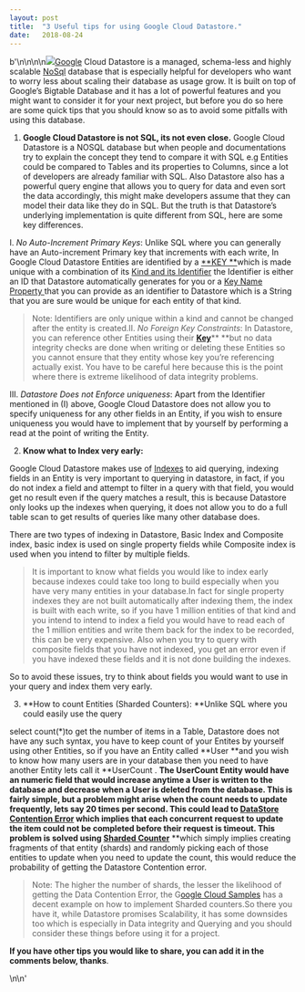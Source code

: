 ```yaml
---
layout:	post
title:	"3 Useful tips for using Google Cloud Datastore."
date:	2018-08-24
---
```


b'\n\n\n\n![](/img/1*ZS8CDu-r4vwbO-0--O8Aug.png)[Google](https://hackernoon.com/tagged/google) Cloud Datastore is a managed, schema-less and highly scalable [NoSql](https://hackernoon.com/tagged/nosql) database that is especially helpful for developers who want to worry less about scaling their database as usage grow. It is built on top of Google’s Bigtable Database and it has a lot of powerful features and you might want to consider it for your next project, but before you do so here are some quick tips that you should know so as to avoid some pitfalls with using this database.

1. **Google Cloud Datastore is not SQL, its not even close.**
Google Cloud Datastore is a NOSQL database but when people and documentations try to explain the concept they tend to compare it with SQL e.g Entities could be compared to Tables and its properties to Columns, since a lot of developers are already familiar with SQL. Also Datastore also has a powerful query engine that allows you to query for data and even sort the data accordingly, this might make developers assume that they can model their data like they do in SQL. But the truth is that Datastore’s underlying implementation is quite different from SQL, here are some key differences.

I. *No Auto-Increment Primary Keys*: Unlike SQL where you can generally have an Auto-increment Primary key that increments with each write, In Google Cloud Datastore Entities are identified by a [**KEY **](https://cloud.google.com/datastore/docs/reference/data/rest/v1/Key)which is made unique with a combination of its [Kind and its Identifier](https://cloud.google.com/datastore/docs/concepts/entities#kinds_and_identifiers) the Identifier is either an ID that Datastore automatically generates for you or a [Key Name Property ](https://cloud.google.com/datastore/docs/concepts/entities#kinds_and_identifiers)that you can provide as an identifier to Datastore which is a String that you are sure would be unique for each entity of that kind.


> Note: Identifiers are only unique within a kind and cannot be changed after the entity is created.II. *No Foreign Key Constraints*: In Datastore, you can reference other Entities using their [**Key**](https://cloud.google.com/datastore/docs/reference/data/rest/v1/Key)** **but no data integrity checks are done when writing or deleting these Entities so you cannot ensure that they entity whose key you’re referencing actually exist. You have to be careful here because this is the point where there is extreme likelihood of data integrity problems.

III. *Datastore Does not Enforce uniqueness*: Apart from the Identifier mentioned in (I) above, Google Cloud Datastore does not allow you to specify uniqueness for any other fields in an Entity, if you wish to ensure uniqueness you would have to implement that by yourself by performing a read at the point of writing the Entity.

2. **Know what to Index very early:**

Google Cloud Datastore makes use of [Indexes](https://cloud.google.com/datastore/docs/concepts/indexes) to aid querying, indexing fields in an Entity is very important to querying in datastore, in fact, if you do not index a field and attempt to filter in a query with that field, you would get no result even if the query matches a result, this is because Datastore only looks up the indexes when querying, it does not allow you to do a full table scan to get results of queries like many other database does.

There are two types of indexing in Datastore, Basic Index and Composite index, basic index is used on single property fields while Composite index is used when you intend to filter by multiple fields.


> It is important to know what fields you would like to index early because indexes could take too long to build especially when you have very many entities in your database.In fact for single property indexes they are not built automatically after indexing them, the index is built with each write, so if you have 1 million entities of that kind and you intend to intend to index a field you would have to read each of the 1 million entities and write them back for the index to be recorded, this can be very expensive. Also when you try to query with composite fields that you have not indexed, you get an error even if you have indexed these fields and it is not done building the indexes.

So to avoid these issues, try to think about fields you would want to use in your query and index them very early.

3. **How to count Entities (Sharded Counters): **Unlike SQL where you could easily use the query

select count(*)to get the number of items in a Table, Datastore does not have any such syntax, you have to keep count of your Entites by yourself using other Entities, so if you have an Entity called **User **and you wish to know how many users are in your database then you need to have another Entity lets call it **UserCount . **The UserCount Entity would have an numeric field that would increase anytime a User is written to the database and decrease when a User is deleted from the database. This is fairly simple, but a problem might arise when the count needs to update frequently, lets say 20 times per second. This could lead to [DataStore Contention Error](https://cloud.google.com/appengine/articles/scaling/contention) which implies that each concurrent request to update the item could not be completed before their request is timeout. This problem is solved using [**Sharded Counter**](https://cloud.google.com/appengine/articles/sharding_counters)** **which simply implies creating fragments of that entity (shards) and randomly picking each of those entities to update when you need to update the count, this would reduce the probability of getting the Datastore Contention error.


> Note: The higher the number of shards, the lesser the likelihood of getting the Data Contention Error, the G[oogle Cloud Samples](https://github.com/GoogleCloudPlatform/appengine-sharded-counters-java) has a decent example on how to implement Sharded counters.So there you have it, while Datastore promises Scalability, it has some downsides too which is especially in Data integrity and Querying and you should consider these things before using it for a project.

**If you have other tips you would like to share, you can add it in the comments below, thanks**.

\n\n'